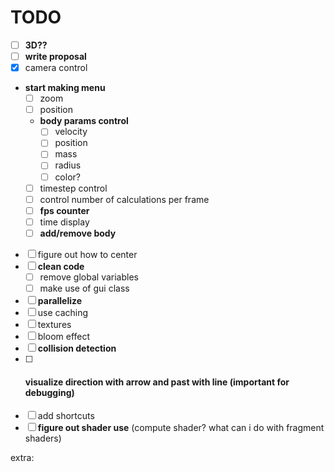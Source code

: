 # TODO
- [ ] **3D??**
- [ ] **write proposal**
- [X] camera control
- **start making menu**
    - [ ] zoom
    - [ ] position
    - **body params control**
      - [ ] velocity
      - [ ] position
      - [ ] mass
      - [ ] radius
      - [ ] color?
    - [ ] timestep control
    - [ ] control number of calculations per frame
    - [ ] **fps counter**
    - [ ] time display
    - [ ] **add/remove body**

- [ ] figure out how to center
- [ ] **clean code**
  - [ ] remove global variables
  - [ ] make use of gui class
- [ ] **parallelize**
- [ ] use caching
- [ ] textures
- [ ] bloom effect
- [ ] **collision detection**
- [ ] #### **visualize direction with arrow and past with line** (important for debugging)
- [ ] add shortcuts
- [ ] **figure out shader use** (compute shader? what can i do with fragment shaders)

extra:

